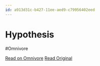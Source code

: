 ```yaml
---
id: a913d31c-b427-11ee-aed9-c79956402eed
---
```


# Hypothesis
#Omnivore

[Read on Omnivore](https://omnivore.app/me/hypothesis-18d1086e697)
[Read Original](https://hypothes.is/a/91DK_rQhEe63JG-Dt4ewxQ)

